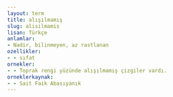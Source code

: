 ```yaml
---
layout: term
title: alışılmamış
slug: alisilmamis
lisan: Türkçe
anlamlar:
- Nadir, bilinmeyen, az rastlanan
ozellikler:
- - sıfat
ornekler:
- - Toprak rengi yüzünde alışılmamış çizgiler vardı.
orneklerkaynak:
- - Sait Faik Abasıyanık
---
```

